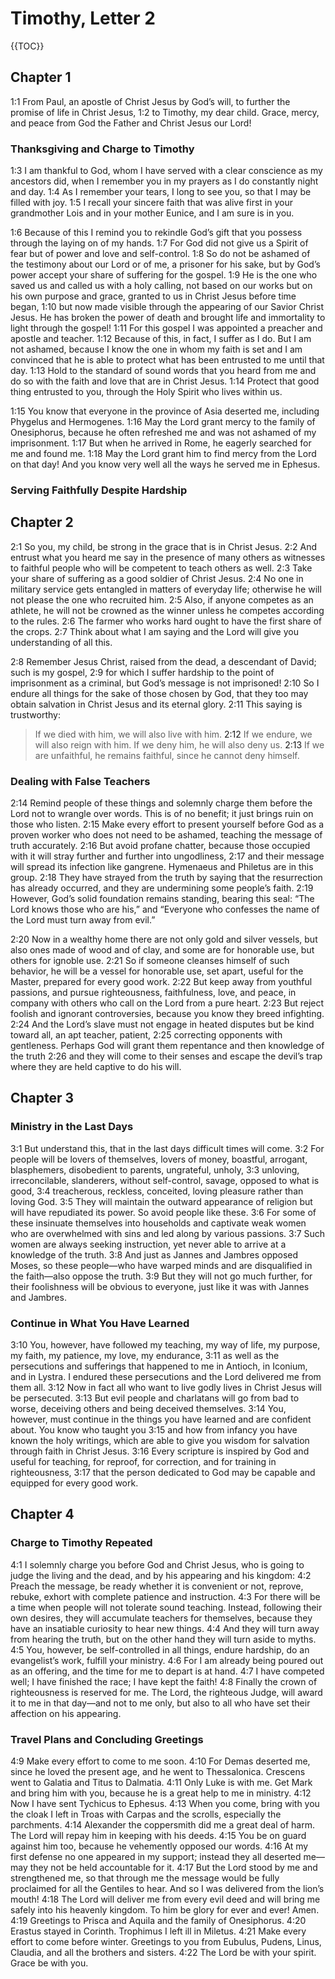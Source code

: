 # Timothy, Letter 2

{{TOC}}

## Chapter 1

<a name="1:1">1:1</a> From Paul, an apostle of Christ Jesus by God’s will, to further the promise of life in Christ Jesus, <a name="1:2">1:2</a> to Timothy, my dear child. Grace, mercy, and peace from God the Father and Christ Jesus our Lord!

### Thanksgiving and Charge to Timothy

<a name="1:3">1:3</a> I am thankful to God, whom I have served with a clear conscience as my ancestors did, when I remember you in my prayers as I do constantly night and day. <a name="1:4">1:4</a> As I remember your tears, I long to see you, so that I may be filled with joy. <a name="1:5">1:5</a> I recall your sincere faith that was alive first in your grandmother Lois and in your mother Eunice, and I am sure is in you.

<a name="1:6">1:6</a> Because of this I remind you to rekindle God’s gift that you possess through the laying on of my hands. <a name="1:7">1:7</a> For God did not give us a Spirit of fear but of power and love and self-control. <a name="1:8">1:8</a> So do not be ashamed of the testimony about our Lord or of me, a prisoner for his sake, but by God’s power accept your share of suffering for the gospel. <a name="1:9">1:9</a> He is the one who saved us and called us with a holy calling, not based on our works but on his own purpose and grace, granted to us in Christ Jesus before time began, <a name="1:10">1:10</a> but now made visible through the appearing of our Savior Christ Jesus. He has broken the power of death and brought life and immortality to light through the gospel! <a name="1:11">1:11</a> For this gospel I was appointed a preacher and apostle and teacher. <a name="1:12">1:12</a> Because of this, in fact, I suffer as I do. But I am not ashamed, because I know the one in whom my faith is set and I am convinced that he is able to protect what has been entrusted to me until that day. <a name="1:13">1:13</a> Hold to the standard of sound words that you heard from me and do so with the faith and love that are in Christ Jesus. <a name="1:14">1:14</a> Protect that good thing entrusted to you, through the Holy Spirit who lives within us.

<a name="1:15">1:15</a> You know that everyone in the province of Asia deserted me, including Phygelus and Hermogenes. <a name="1:16">1:16</a> May the Lord grant mercy to the family of Onesiphorus, because he often refreshed me and was not ashamed of my imprisonment. <a name="1:17">1:17</a> But when he arrived in Rome, he eagerly searched for me and found me. <a name="1:18">1:18</a> May the Lord grant him to find mercy from the Lord on that day! And you know very well all the ways he served me in Ephesus.

### Serving Faithfully Despite Hardship

## Chapter 2

<a name="2:1">2:1</a> So you, my child, be strong in the grace that is in Christ Jesus. <a name="2:2">2:2</a> And entrust what you heard me say in the presence of many others as witnesses to faithful people who will be competent to teach others as well. <a name="2:3">2:3</a> Take your share of suffering as a good soldier of Christ Jesus. <a name="2:4">2:4</a> No one in military service gets entangled in matters of everyday life; otherwise he will not please the one who recruited him. <a name="2:5">2:5</a> Also, if anyone competes as an athlete, he will not be crowned as the winner unless he competes according to the rules. <a name="2:6">2:6</a> The farmer who works hard ought to have the first share of the crops. <a name="2:7">2:7</a> Think about what I am saying and the Lord will give you understanding of all this.

<a name="2:8">2:8</a> Remember Jesus Christ, raised from the dead, a descendant of David; such is my gospel, <a name="2:9">2:9</a> for which I suffer hardship to the point of imprisonment as a criminal, but God’s message is not imprisoned! <a name="2:10">2:10</a> So I endure all things for the sake of those chosen by God, that they too may obtain salvation in Christ Jesus and its eternal glory. <a name="2:11">2:11</a> This saying is trustworthy:

> If we died with him, we will also live with him.
> <a name="2:12">2:12</a> If we endure, we will also reign with him.
> If we deny him, he will also deny us.
> <a name="2:13">2:13</a> If we are unfaithful, he remains faithful, since he cannot deny himself.

### Dealing with False Teachers

<a name="2:14">2:14</a> Remind people of these things and solemnly charge them before the Lord not to wrangle over words. This is of no benefit; it just brings ruin on those who listen. <a name="2:15">2:15</a> Make every effort to present yourself before God as a proven worker who does not need to be ashamed, teaching the message of truth accurately. <a name="2:16">2:16</a> But avoid profane chatter, because those occupied with it will stray further and further into ungodliness, <a name="2:17">2:17</a> and their message will spread its infection like gangrene. Hymenaeus and Philetus are in this group. <a name="2:18">2:18</a> They have strayed from the truth by saying that the resurrection has already occurred, and they are undermining some people’s faith. <a name="2:19">2:19</a> However, God’s solid foundation remains standing, bearing this seal: “The Lord knows those who are his,” and “Everyone who confesses the name of the Lord must turn away from evil.”

<a name="2:20">2:20</a> Now in a wealthy home there are not only gold and silver vessels, but also ones made of wood and of clay, and some are for honorable use, but others for ignoble use. <a name="2:21">2:21</a> So if someone cleanses himself of such behavior, he will be a vessel for honorable use, set apart, useful for the Master, prepared for every good work. <a name="2:22">2:22</a> But keep away from youthful passions, and pursue righteousness, faithfulness, love, and peace, in company with others who call on the Lord from a pure heart. <a name="2:23">2:23</a> But reject foolish and ignorant controversies, because you know they breed infighting. <a name="2:24">2:24</a> And the Lord’s slave must not engage in heated disputes but be kind toward all, an apt teacher, patient, <a name="2:25">2:25</a> correcting opponents with gentleness. Perhaps God will grant them repentance and then knowledge of the truth <a name="2:26">2:26</a> and they will come to their senses and escape the devil’s trap where they are held captive to do his will.

## Chapter 3

### Ministry in the Last Days

<a name="3:1">3:1</a> But understand this, that in the last days difficult times will come. <a name="3:2">3:2</a> For people will be lovers of themselves, lovers of money, boastful, arrogant, blasphemers, disobedient to parents, ungrateful, unholy, <a name="3:3">3:3</a> unloving, irreconcilable, slanderers, without self-control, savage, opposed to what is good, <a name="3:4">3:4</a> treacherous, reckless, conceited, loving pleasure rather than loving God. <a name="3:5">3:5</a> They will maintain the outward appearance of religion but will have repudiated its power. So avoid people like these. <a name="3:6">3:6</a> For some of these insinuate themselves into households and captivate weak women who are overwhelmed with sins and led along by various passions. <a name="3:7">3:7</a> Such women are always seeking instruction, yet never able to arrive at a knowledge of the truth. <a name="3:8">3:8</a> And just as Jannes and Jambres opposed Moses, so these people—who have warped minds and are disqualified in the faith—also oppose the truth. <a name="3:9">3:9</a> But they will not go much further, for their foolishness will be obvious to everyone, just like it was with Jannes and Jambres.

### Continue in What You Have Learned

<a name="3:10">3:10</a> You, however, have followed my teaching, my way of life, my purpose, my faith, my patience, my love, my endurance, <a name="3:11">3:11</a> as well as the persecutions and sufferings that happened to me in Antioch, in Iconium, and in Lystra. I endured these persecutions and the Lord delivered me from them all. <a name="3:12">3:12</a> Now in fact all who want to live godly lives in Christ Jesus will be persecuted. <a name="3:13">3:13</a> But evil people and charlatans will go from bad to worse, deceiving others and being deceived themselves. <a name="3:14">3:14</a> You, however, must continue in the things you have learned and are confident about. You know who taught you <a name="3:15">3:15</a> and how from infancy you have known the holy writings, which are able to give you wisdom for salvation through faith in Christ Jesus. <a name="3:16">3:16</a> Every scripture is inspired by God and useful for teaching, for reproof, for correction, and for training in righteousness, <a name="3:17">3:17</a> that the person dedicated to God may be capable and equipped for every good work.

## Chapter 4

### Charge to Timothy Repeated

<a name="4:1">4:1</a> I solemnly charge you before God and Christ Jesus, who is going to judge the living and the dead, and by his appearing and his kingdom: <a name="4:2">4:2</a> Preach the message, be ready whether it is convenient or not, reprove, rebuke, exhort with complete patience and instruction. <a name="4:3">4:3</a> For there will be a time when people will not tolerate sound teaching. Instead, following their own desires, they will accumulate teachers for themselves, because they have an insatiable curiosity to hear new things. <a name="4:4">4:4</a> And they will turn away from hearing the truth, but on the other hand they will turn aside to myths. <a name="4:5">4:5</a> You, however, be self-controlled in all things, endure hardship, do an evangelist’s work, fulfill your ministry. <a name="4:6">4:6</a> For I am already being poured out as an offering, and the time for me to depart is at hand. <a name="4:7">4:7</a> I have competed well; I have finished the race; I have kept the faith! <a name="4:8">4:8</a> Finally the crown of righteousness is reserved for me. The Lord, the righteous Judge, will award it to me in that day—and not to me only, but also to all who have set their affection on his appearing.

### Travel Plans and Concluding Greetings

<a name="4:9">4:9</a> Make every effort to come to me soon. <a name="4:10">4:10</a> For Demas deserted me, since he loved the present age, and he went to Thessalonica. Crescens went to Galatia and Titus to Dalmatia. <a name="4:11">4:11</a> Only Luke is with me. Get Mark and bring him with you, because he is a great help to me in ministry. <a name="4:12">4:12</a> Now I have sent Tychicus to Ephesus. <a name="4:13">4:13</a> When you come, bring with you the cloak I left in Troas with Carpas and the scrolls, especially the parchments. <a name="4:14">4:14</a> Alexander the coppersmith did me a great deal of harm. The Lord will repay him in keeping with his deeds. <a name="4:15">4:15</a> You be on guard against him too, because he vehemently opposed our words. <a name="4:16">4:16</a> At my first defense no one appeared in my support; instead they all deserted me—may they not be held accountable for it. <a name="4:17">4:17</a> But the Lord stood by me and strengthened me, so that through me the message would be fully proclaimed for all the Gentiles to hear. And so I was delivered from the lion’s mouth! <a name="4:18">4:18</a> The Lord will deliver me from every evil deed and will bring me safely into his heavenly kingdom. To him be glory for ever and ever! Amen. <a name="4:19">4:19</a> Greetings to Prisca and Aquila and the family of Onesiphorus. <a name="4:20">4:20</a> Erastus stayed in Corinth. Trophimus I left ill in Miletus. <a name="4:21">4:21</a> Make every effort to come before winter. Greetings to you from Eubulus, Pudens, Linus, Claudia, and all the brothers and sisters. <a name="4:22">4:22</a> The Lord be with your spirit. Grace be with you.